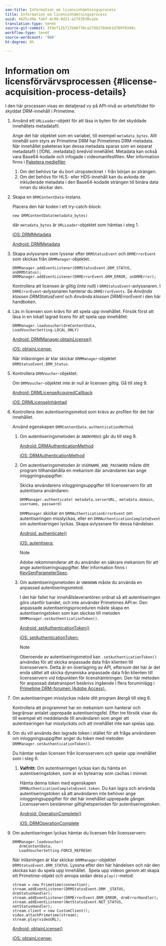 ```yaml
---
seo-title: Information om licensinhämtningsprocess
title: Information om licensinhämtningsprocess
uuid: 4825c49e-fa6f-4c98-9d21-a2743930ca2e
translation-type: tm+mt
source-git-commit: 3fdef12b717bb6f70ca27d9278de61d709f8349c
workflow-type: tm+mt
source-wordcount: '968'
ht-degree: 0%

---
```



# Information om licensförvärvsprocessen {#license-acquisition-process-details}

I den här processen visas en detaljerad vy på API-nivå av arbetsflödet för skyddat DRM-innehåll i Primetime:

1. Använd ett `URLLoader`-objekt för att läsa in byten för det skyddade innehållets metadatafil.

   Ange det här objektet som en variabel, till exempel `metadata_bytes`. Allt innehåll som styrs av Primetime DRM har Primetimes DRM-metadata. När innehållet paketeras kan dessa metadata sparas som en separat metadatafil ( [!DNL .metadata]) bredvid innehållet. Metadata kan också vara Base64-kodade och infogade i videomanifestfilen. Mer information finns i [Paketera mediefiler](../protecting-content/packaging-media-overview/packaging-media-files.md).
   1. Om det behövs tar du bort utropstecknet `!` från början av strängen.
   1. Om det behövs för HLS- eller HDS-innehåll kan du avkoda de inkluderade metadata i den Base64-kodade strängen till binära data innan du skickar den.
1. Skapa en `DRMContentData`-instans.

   Placera den här koden i ett try-catch-block:

   ```
   new DRMContentData(metadata_bytes)
   ```

   där `metadata_bytes` är `URLLoader`-objektet som hämtas i steg 1.

   [iOS: DRMMetadata](https://help.adobe.com/en_US/primetime/api/drm-apis/client/ios/interface_d_r_m_metadata.html)

   [Android: DRMMetadata](https://help.adobe.com/en_US/primetime/api/drm-apis/client/android/index.html)

1. Skapa avlyssnare som lyssnar efter `DRMStatusEvent` och `DRMErrorEvent` som skickas från `DRMManager`-objektet.

   ```
   DRMManager.addEventListener(DRMStatusEvent.DRM_STATUS, onDRMStatus); 
   DRMManager.addEventListener(DRMErrorEvent.DRM_ERROR, onDRMError);
   ```

   Kontrollera att licensen är giltig (inte null) i `DRMStatusEvent`-avlyssnaren. I `DRMErrorEvent`-avlyssnaren hanterar du `DRMErrorEvents`. Se *Använda klassen DRMStatusEvent* och *Använda klassen DRMErrorEvent* i den här handboken.

1. Läs in licensen som krävs för att spela upp innehållet.
Försök först att läsa in en lokalt lagrad licens för att spela upp innehållet:

   ```
   DRMManager.loadvoucher(drmContentData, LoadVoucherSetting.LOCAL_ONLY)
   ```

   [Android: DRMManager.obtainLicense()](https://help.adobe.com/en_US/primetime/api/drm-apis/client/android/com/adobe/ave/drm/DRMManager.html#acquireLicense(com.adobe.ave.drm.DRMMetadata,%20com.adobe.ave.drm.DRMAcquireLicenseSettings,%20com.adobe.ave.drm.DRMOperationErrorCallback,%20com.adobe.ave.drm.DRMLicenseAcquiredCallback))

   [iOS: obtainLicense:](https://help.adobe.com/en_US/primetime/api/drm-apis/client/ios/interface_d_r_m_manager.html#a52accb5ed5b49d6e5d91277d78279f1b)

   När inläsningen är klar skickar `DRMManager`-objektet `DRMStatusEvent.DRM_Status`.

1. Kontrollera `DRMVoucher`-objektet.


   Om `DRMVoucher`-objektet inte är null är licensen giltig. Gå till steg 9.

   [Android: DRMLicenseAcquiredCallback](https://help.adobe.com/en_US/primetime/api/drm-apis/client/android/com/adobe/ave/drm/DRMLicenseAcquiredCallback.html)

   [iOS: DRMLicenseInhämtad](https://help.adobe.com/en_US/primetime/api/drm-apis/client/ios/_d_r_m_interface_8h.html#afe5a9e3a003f312ee268d9b00927fa6d)
1. Kontrollera den autentiseringsmetod som krävs av profilen för det här innehållet.

   Använd egenskapen `DRMContentData.authenticationMethod`.
   1. Om autentiseringsmetoden är `ANONYMOUS` går du till steg 9. 

      [Android: DRMAuthenticationMethod](https://help.adobe.com/en_US/primetime/api/drm-apis/client/android/index.html?com/adobe/ave/drm/DRMLicenseAcquiredCallback.html)

      [iOS: DRMAuthenticationMethod](https://help.adobe.com/en_US/primetime/api/drm-apis/client/ios/_d_r_m_interface_8h.html#a2003f29af93898b52a4123c2dd92c457)
   1. Om autentiseringsmetoden är `USERNAME_AND_PASSWORD` måste ditt program tillhandahålla en mekanism där användaren kan ange inloggningsuppgifter.

      Skicka användarens inloggningsuppgifter till licensservern för att autentisera användaren:

      ```
      DRMManager.authenticate( metadata.serverURL, metadata.domain, username, password)
      ```

      `DRMManager` skickar en `DRMAuthenticationErrorEvent` om autentiseringen misslyckas, eller en `DRMAuthenticationCompleteEvent` om autentiseringen lyckas. Skapa avlyssnare för dessa händelser.

      [Android: authenticate()](https://help.adobe.com/en_US/primetime/api/drm-apis/client/android/com/adobe/ave/drm/DRMManager.html#authenticate(com.adobe.ave.drm.DRMMetadata,%20java.lang.String,%20java.lang.String,%20java.lang.String,%20java.lang.String,%20com.adobe.ave.drm.DRMOperationErrorCallback,%20com.adobe.ave.drm.DRMAuthenticationCompleteCallback))

      [iOS: autentisera:](https://help.adobe.com/en_US/primetime/api/drm-apis/client/ios/interface_d_r_m_manager.html#a169c1441f196a834094a8e0f5ecb4aca)

      >[!NOTE]
      >
      >Adobe rekommenderar att du använder en säkrare mekanism för att ange autentiseringsuppgifter. Mer information finns i [KeyGenParameterSpec](https://developer.android.com/reference/android/security/keystore/KeyGenParameterSpec.html).

   1. Om autentiseringsmetoden är `UNKNOWN` måste du använda en anpassad autentiseringsmetod.

      I det här fallet har innehållsleverantören ordnat så att autentiseringen görs utanför bandet, och inte använder Primetimes API:er. Den anpassade autentiseringsproceduren måste skapa en autentiseringstoken som kan skickas till metoden `DRMManager.setAuthenticationToken()`.

      [Android: setAuthenticationToken()](https://help.adobe.com/en_US/primetime/api/drm-apis/client/android/com/adobe/ave/drm/DRMManager.html#setAuthenticationToken(com.adobe.ave.drm.DRMMetadata,%20java.lang.String,%20byte[],%20com.adobe.ave.drm.DRMOperationErrorCallback,%20com.adobe.ave.drm.DRMOperationCompleteCallback))

      [iOS: setAuthenticationToken:](https://help.adobe.com/en_US/primetime/api/drm-apis/client/ios/interface_d_r_m_manager.html#a17884b5d9bcc5b0b39503f61140f9b09)

      >[!NOTE]
      >
      >Oberoende av autentiseringsmetod kan `.setAuthenticationToken()` användas för att skicka anpassade data från klienten till licensservern. Detta är en överlagring av API, eftersom det här är det enda sättet att skicka dynamiska anpassade data från klienten till licensservern vid tidpunkten för licenshämtningen. Den här metoden för anpassad datatransport beskrivs ingående i flera foruminlägg i [Primetime DRM-forumen (Adobe Access) ](https://forums.adobe.com/community/adobe_access).

1. Om autentiseringen misslyckas måste ditt program återgå till steg 6.

   Kontrollera att programmet har en mekanism som hanterar och begränsar antalet upprepade autentiseringsfel. Efter tre försök visar du till exempel ett meddelande till användaren som anger att autentiseringen har misslyckats och att innehållet inte kan spelas upp.
1. Om du vill använda den lagrade token i stället för att fråga användaren om inloggningsuppgifter anger du token med metoden `DRMManager.setAuthenticationToken()`.

   Du hämtar sedan licensen från licensservern och spelar upp innehållet som i steg 6.
   1. **Valfritt:** Om autentiseringen lyckas kan du hämta en autentiseringstoken, som är en bytearray som cachas i minnet.

      Hämta denna token med egenskapen `DRMAuthenticationCompleteEvent.token`. Du kan lagra och använda autentiseringstoken så att användaren inte behöver ange inloggningsuppgifter för det här innehållet upprepade gånger. Licensservern bestämmer giltighetsperioden för autentiseringstoken.

      [Android: OperationComplete()](https://help.adobe.com/en_US/primetime/api/drm-apis/client/android/com/adobe/ave/drm/DRMOperationCompleteCallback.html)

      [iOS: DRMOperationComplete](https://help.adobe.com/en_US/primetime/api/drm-apis/client/ios/_d_r_m_interface_8h.html#a5f2392ec6661b51bf7b0df71cd514731)
1. Om autentiseringen lyckas hämtar du licensen från licensservern:

   ```
   DRMManager.loadvoucher( 
      drmContentData, 
      LoadVoucherSetting.FORCE_REFRESH)
   ```

   När inläsningen är klar skickar `DRMManager`-objektet `DRMStatusEvent.DRM_STATUS`. Lyssna efter den här händelsen och när den skickas kan du spela upp innehållet.  Spela upp videon genom att skapa ett Primetime-objekt och anropa sedan dess `play()`-metod:

   ```
   stream = new Primetime(connection); 
   stream.addEventListener(DRMStatusEvent.DRM _STATUS, drmStatusHandler); 
   stream.addEventListener(DRMErrorEvent.DRM_ERROR, drmErrorHandler); 
   stream.addEventListener(NetStatusEvent.NET_STATUS, netStatusHandler); 
   stream.client = new CustomClient(); 
   video.attachPrimetime(stream); 
   stream.play(videoURL);
   ```

   [Android: obtainLicense()](https://help.adobe.com/en_US/primetime/api/drm-apis/client/android/com/adobe/ave/drm/DRMManager.html#acquireLicense(com.adobe.ave.drm.DRMMetadata,%20com.adobe.ave.drm.DRMAcquireLicenseSettings,%20com.adobe.ave.drm.DRMOperationErrorCallback,%20com.adobe.ave.drm.DRMLicenseAcquiredCallback))

   [iOS: obtainLicense:](https://help.adobe.com/en_US/primetime/api/drm-apis/client/ios/interface_d_r_m_manager.html#a52accb5ed5b49d6e5d91277d78279f1b)